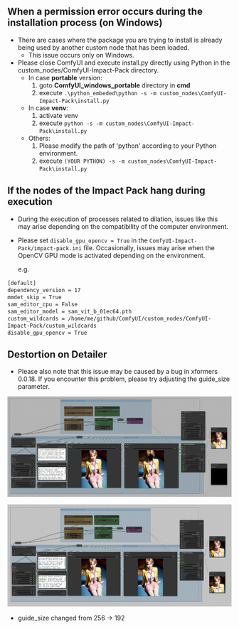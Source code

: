 ## When a permission error occurs during the installation process (on Windows)

* There are cases where the package you are trying to install is already being used by another custom node that has been loaded.
    * This issue occurs only on Windows.
* Please close ComfyUI and execute install.py directly using Python in the custom_nodes/ComfyUI-Impact-Pack directory.
    * In case **portable** version:
        1. goto **ComfyUI_windows_portable** directory in **cmd**
        2. execute ```.\python_embeded\python -s -m custom_nodes\ComfyUI-Impact-Pack\install.py```
    * In case **venv**:
        1. activate venv
        2. execute ```python -s -m custom_nodes\ComfyUI-Impact-Pack\install.py```
    * Others:
        1. Please modify the path of 'python' according to your Python environment.
        2. execute ```(YOUR PYTHON) -s -m custom_nodes\ComfyUI-Impact-Pack\install.py```


## If the nodes of the Impact Pack hang during execution

* During the execution of processes related to dilation, issues like this may arise depending on the compatibility of the computer environment.
* Please set `disable_gpu_opencv = True` in the `ComfyUI-Impact-Pack/impact-pack.ini` file. Occasionally, issues may arise when the OpenCV GPU mode is activated depending on the environment.

    e.g.
```
[default]
dependency_version = 17
mmdet_skip = True
sam_editor_cpu = False
sam_editor_model = sam_vit_b_01ec64.pth
custom_wildcards = /home/me/github/ComfyUI/custom_nodes/ComfyUI-Impact-Pack/custom_wildcards
disable_gpu_opencv = True
```


## Destortion on Detailer

* Please also note that this issue may be caused by a bug in xformers 0.0.18. If you encounter this problem, please try adjusting the guide_size parameter.

![example](black1.png)

![example](black2.png)
* guide_size changed from 256 -> 192
